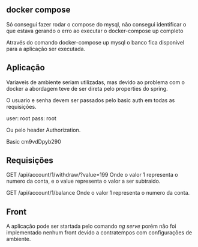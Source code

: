 ## docker compose
Só consegui fazer rodar o compose do mysql, 
não consegui identificar o que estava gerando o erro ao executar o docker-compose up completo

Através do comando docker-compose up mysql o banco fica disponivel para a aplicação ser executada.

## Aplicação

Variaveis de ambiente seriam utilizadas, mas devido ao problema com o docker
a abordagem teve de ser direta pelo properties do spring.

O usuario e senha devem ser passados pelo basic auth em todas as requisições.

user: root
pass: root

Ou pelo header Authorization.

Basic cm9vdDpyb290

## Requisições

GET /api/account/1/withdraw/?value=199
Onde o valor 1 representa o numero da conta, e o value representa o valor a ser subtraido.

GET /api/account/1/balance
Onde o valor 1 representa o numero da conta.

## Front
A aplicação pode ser startada pelo comando *ng serve* porém não foi implementado 
nenhum front devido a contratempos com configurações de ambiente.
